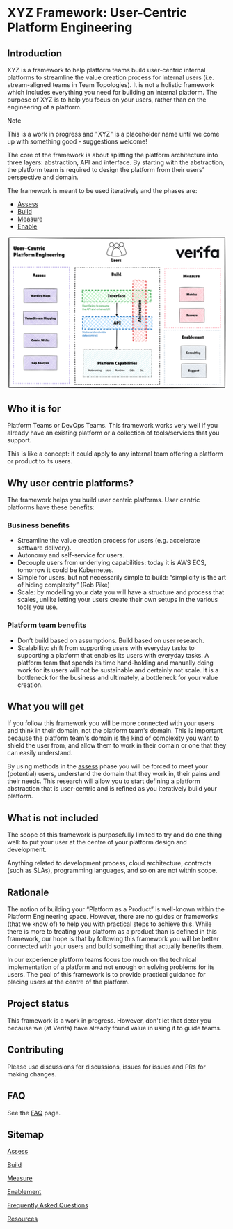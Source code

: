 # XYZ Framework: User-Centric Platform Engineering

## Introduction

XYZ is a framework to help platform teams build user-centric internal platforms to streamline the value creation process for internal users (i.e. stream-aligned teams in Team Topologies). It is not a holistic framework which includes everything you need for building an internal platform. The purpose of XYZ is to help you focus on your users, rather than on the engineering of a platform.

> [!NOTE]  
> This is a work in progress and "XYZ" is a placeholder name until we come up with something good - suggestions welcome!

The core of the framework is about splitting the platform architecture into three layers: abstraction, API and interface. By starting with the abstraction, the platform team is required to design the platform from their users’ perspective and domain.

The framework is meant to be used iteratively and the phases are:

- [Assess](assess.md)
- [Build](build.md)
- [Measure](measure.md)
- [Enable](enable.md)

![overview](images/overview.png)

## Who it is for

Platform Teams or DevOps Teams. This framework works very well if you already have an existing platform or a collection of tools/services that you support.

This is like a concept: it could apply to any internal team offering a platform or product to its users.

## Why user centric platforms?

The framework helps you build user centric platforms. User centric platforms have these benefits:

### Business benefits

- Streamline the value creation process for users (e.g. accelerate software delivery).
- Autonomy and self-service for users.
- Decouple users from underlying capabilities: today it is AWS ECS, tomorrow it could be Kubernetes.
- Simple for users, but not necessarily simple to build: “simplicity is the art of hiding complexity” (Rob Pike)
- Scale: by modelling your data you will have a structure and process that scales, unlike letting your users create their own setups in the various tools you use.

### Platform team benefits

- Don’t build based on assumptions. Build based on user research.
- Scalability: shift from supporting users with everyday tasks to supporting a platform that enables its users with everyday tasks. A platform team that spends its time hand-holding and manually doing work for its users will not be sustainable and certainly not scale. It is a bottleneck for the business and ultimately, a bottleneck for your value creation.

## What you will get

If you follow this framework you will be more connected with your users and think in their domain, not the platform team's domain.
This is important because the platform team's domain is the kind of complexity you want to shield the user from, and allow them to work in their domain or one that they can easily understand.

By using methods in the [assess](./assess.md) phase you will be forced to meet your (potential) users, understand the domain that they work in, their pains and their needs.
This research will allow you to start defining a platform abstraction that is user-centric and is refined as you iteratively build your platform.

## What is not included

The scope of this framework is purposefully limited to try and do one thing well: to put your user at the centre of your platform design and development.

Anything related to development process, cloud architecture, contracts (such as SLAs), programming languages, and so on are not within scope.

## Rationale

The notion of building your “Platform as a Product” is well-known within the Platform Engineering space.
However, there are no guides or frameworks (that we know of) to help you with practical steps to achieve this.
While there is more to treating your platform as a product than is defined in this framework, our hope is that by following this framework you will be better connected with your users and build something that actually benefits them.

In our experience platform teams focus too much on the technical implementation of a platform and not enough on solving problems for its users.
The goal of this framework is to provide practical guidance for placing users at the centre of the platform.

## Project status

This framework is a work in progress.
However, don't let that deter you because we (at Verifa) have already found value in using it to guide teams.

## Contributing

Please use discussions for discussions, issues for issues and PRs for making changes.

## FAQ

See the [FAQ](faq.md) page.

## Sitemap

[Assess](assess.md)

[Build](build.md)

[Measure](measure.md)

[Enablement](enable.md)

[Frequently Asked Questions](faq.md)

[Resources](resources.md)
